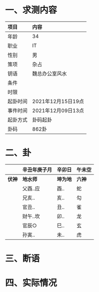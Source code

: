 # 一、求测内容
|项目|内容|
|:-|:-|
|年龄|34|
|职业|IT|
|性别|男|
|策项|杂占|
|钥语|魏总办公室风水|
|条件||
|时限||
|起卦时间|2021年12月15日19点|
|事件时间|2021年12月09日13点|
|起卦方式|卦码起卦|
|卦码|862卦|

# 二、卦
||辛丑年庚子月|辛卯日|午未空|
|:-|:-|:-|:-|
|**伏神**|**地水师**|**坤为地**|**六神**|
||父酉..应|酉..|蛇|
||兄亥..|亥..|勾|
||官丑..|丑..|雀|
||财午..坎|卯..|龙|
||官辰○|巳..|玄|
||孙寅..|未..|虎|


# 三、断语

# 四、实际情况
